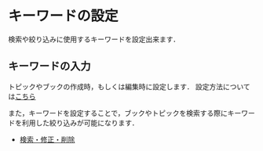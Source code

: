 # キーワードの設定
検索や絞り込みに使用するキーワードを設定出来ます．

## キーワードの入力

トピックやブックの作成時，もしくは編集時に設定します．
設定方法については[こちら](/operation/book/keyword.md)

また，キーワードを設定することで，ブックやトピックを検索する際にキーワードを利用した絞り込みが可能になります．
* [検索・修正・削除](edit.md)